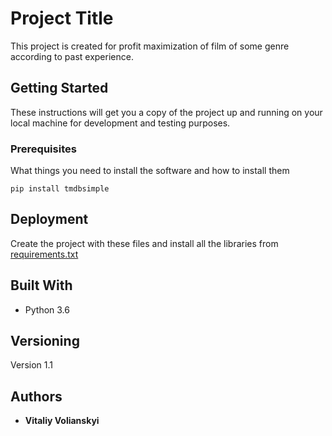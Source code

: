 # Project Title

This project is created for profit maximization of film of some genre according to past experience.


## Getting Started

These instructions will get you a copy of the project up and running on your local machine for development and testing purposes.


### Prerequisites

What things you need to install the software and how to install them
```
pip install tmdbsimple
```




## Deployment

Create the project with these files and install all the libraries from [requirements.txt](https://github.com/YmiR1710/coursework/blob/master/requirements.txt)


## Built With

* Python 3.6


## Versioning

Version 1.1


## Authors

* **Vitaliy Volianskyi**
